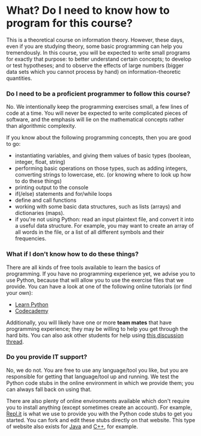 # What? Do I need to know how to program for this course?

<p>This is a theoretical course on information theory. However, these days, even if you are studying theory, some basic programming can help you tremendously. In this course, you will be expected to write small programs for exactly that purpose: to better understand certain concepts; to develop or test hypotheses; and to observe the effects of large numbers (bigger data sets which you cannot process by hand) on information-theoretic quantities.</p>
<h3><strong>Do I need to be a proficient programmer to follow this course?</strong></h3>
<p>No. We intentionally keep the programming exercises small, a few lines of code at a time. You will never be expected to write complicated pieces of software, and the emphasis will lie on the mathematical concepts rather than algorithmic complexity.</p>
<p>If you know about the following programming concepts, then you are good to go:</p>
<ul>
<li>instantiating variables, and giving them values of basic types (boolean, integer, float, string)</li>
<li>performing basic operations on those types, such as adding integers, converting strings to lowercase, etc. (or knowing where to look up how to do these things)</li>
<li>printing output to the console</li>
<li>if(/else) statements and for/while loops</li>
<li>define and call functions</li>
<li>working with some basic data structures, such as lists (arrays) and dictionaries (maps).</li>
<li>if you're not using Python: read an input plaintext file, and convert it into a useful data structure. For example, you may want to create an array of all words in the file, or a list of all different symbols and their frequencies.</li>
</ul>
<h3><strong>What if I don't know how to do these things?</strong></h3>
<p>There are all kinds of free tools available to learn the basics of programming. If you have no programming experience yet, we advise you to use Python, because that will allow you to use the exercise files that we provide. You can have a look at one of the following online tutorials (or find your own):</p>
<ul>
<li><a href="https://www.learnpython.org">Learn Python</a></li>
<li><a href="https://www.codecademy.com/learn/learn-python">Codecademy</a></li>
</ul>
<p>Additionally, you will likely have one or more <strong>team mates</strong> that have programming experience; they may be willing to help you get through the hard bits. You can also ask other students for help using <a title="Programming: get help" href="https://canvas.uva.nl/courses/10933/discussion_topics/77177" data-api-endpoint="https://canvas.uva.nl/api/v1/courses/10933/discussion_topics/77177" data-api-returntype="Discussion">this discussion thread</a>.</p>
<h3><strong>Do you provide IT support?</strong></h3>
<p>No, we do not. You are free to use any language/tool you like, but you are responsible for getting that language/tool up and running. We test the Python code stubs in the online environment in which we provide them; you can always fall back on using that.</p>
<p>There are also plenty of online environments available which don't require you to install anything (except sometimes create an account). For example, <a href="http://www.repl.it">Repl.it</a> is what we use to provide you with the Python code stubs to get you started. You can fork and edit these stubs directly on that website. This type of website also exists for <a href="https://www.codiva.io">Java</a> and <a href="https://www.onlinegdb.com/online_c++_compiler">C++</a>, for example.</p>